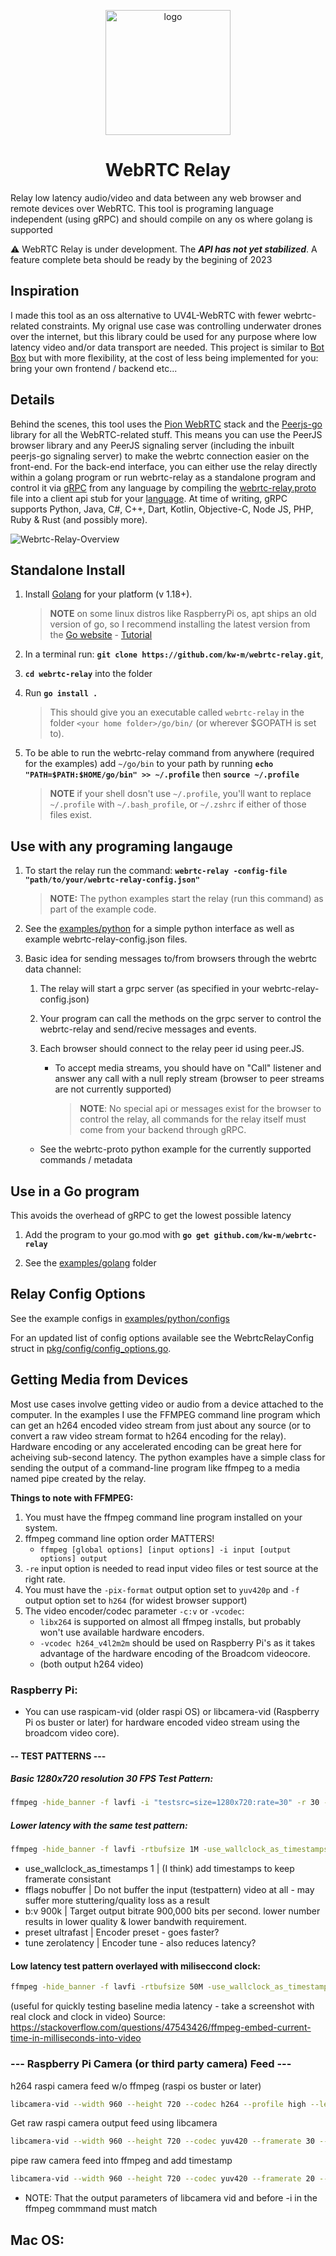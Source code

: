 <p align="center">
  <img src="Docs/Images/Webrtc-Relay Logo.svg" alt="logo" width="200"/>
  <h1 align="center">WebRTC Relay</h1>
</p>
Relay low latency audio/video and data between any web browser and remote devices over WebRTC. This tool is programing language independent (using gRPC) and should compile on any os where golang is supported

⚠️ WebRTC Relay is under development. The ***API has not yet stabilized***. A feature complete beta should be ready by the begining of 2023

## Inspiration

I made this tool as an oss alternative to UV4L-WebRTC with fewer webrtc-related constraints. My orignal use case was controlling underwater drones over the internet, but this library could be used for any purpose where low latency video and/or data transport are needed. This project is similar to [Bot Box](https://github.com/roboportal/bot_box) but with more flexibility, at the cost of less being implemented for you: bring your own frontend / backend etc...

## Details

Behind the scenes, this tool uses the [Pion WebRTC](https://github.com/pion/webrtc) stack and the [Peerjs-go](https://github.com/muka/peerjs-go) library for all the WebRTC-related stuff. This means you can use the PeerJS browser library and any PeerJS signaling server (including the inbuilt peerjs-go signaling server) to make the webrtc connection easier on the front-end. For the back-end interface, you can either use the relay directly within a golang program or run webrtc-relay as a standalone program and control it via [gRPC](https://grpc.io/) from any language by compiling the [webrtc-relay.proto](./webrtc-relay.proto) file into a client api stub for your [language](https://grpc.io/docs/languages/). At time of writing, gRPC supports Python, Java, C#, C++, Dart, Kotlin, Objective-C, Node JS, PHP, Ruby & Rust (and possibly more).

![Webrtc-Relay-Overview](Docs/Images/Webrtc-Relay-Overview.drawio.svg)

## Standalone Install

1. Install [Golang](https://go.dev) for your platform (v 1.18+).

   > **NOTE** on some linux distros like RaspberryPi os, apt ships an old version of go, so I recommend installing the latest version from the [Go website](https://go.dev/dl) - [Tutorial](https://www.jeremymorgan.com/tutorials/raspberry-pi/install-go-raspberry-pi)

2. In a terminal run: **`git clone https://github.com/kw-m/webrtc-relay.git`**,
3. **`cd webrtc-relay`** into the folder
4. Run **`go install .`**
   > This should give you an executable called `webrtc-relay` in the folder `<your home folder>/go/bin/` (or wherever $GOPATH is set to).
5. To be able to run the webrtc-relay command from anywhere (required for the examples) add `~/go/bin` to your path by running **`echo "PATH=$PATH:$HOME/go/bin" >> ~/.profile`** then **`source ~/.profile`**
   > **NOTE** if your shell dosn't use `~/.profile`, you'll want to replace `~/.profile` with `~/.bash_profile`, or `~/.zshrc` if either of those files exist.

## Use with any programing langauge

1. To start the relay run the command: **`webrtc-relay -config-file "path/to/your/webrtc-relay-config.json"`**
   > **NOTE:** The python examples start the relay (run this command) as part of the example code.

2. See the [examples/python](examples/python) for a simple python interface as well as example webrtc-relay-config.json files.

3. Basic idea for sending messages to/from browsers through the webrtc data channel:
   1. The relay will start a grpc server (as specified in your webrtc-relay-config.json)

   2. Your program can call the methods on the grpc server to control the webrtc-relay and send/recive messages and events.

   3. Each browser should connect to the relay peer id using peer.JS.
      - To accept media streams, you should have on "Call" listener and answer any call with a null reply stream (browser to peer streams are not currently supported)
        > **NOTE**: No special api or messages exist for the browser to control the relay, all commands for the relay itself must come from your backend through gRPC.
   - See the webrtc-proto python example for the currently supported commands / metadata

## Use in a Go program

This avoids the overhead of gRPC to get the lowest possible latency

1. Add the program to your go.mod with **`go get github.com/kw-m/webrtc-relay`**

2. See the [examples/golang](/examples/golang) folder

## Relay Config Options

See the example configs in [examples/python/configs](examples/python/configs)

For an updated list of config options available see the WebrtcRelayConfig struct in [pkg/config/config_options.go](pkg/config/config_options.go).

## Getting Media from Devices

Most use cases involve getting video or audio from a device attached to the computer. In the examples I use the FFMPEG command line program which can get an h264 encoded video stream from just about any source (or to convert a raw video stream format to h264 encoding for the relay). Hardware encoding or any accelerated encoding can be great here for acheiving sub-second latency. The python examples have a simple class for sending the output of a command-line program like ffmpeg to a media named pipe created by the relay.

**Things to note with FFMPEG:**

1.  You must have the ffmpeg command line program installed on your system.
2.  ffmpeg command line option order MATTERS!
    - `ffmpeg [global options] [input options] -i input [output options] output`
3.  `-re` input option is needed to read input video files or test source at the right rate.
4.  You must have the `-pix-format` output option set to `yuv420p` and `-f` output option set to `h264` (for widest browser support)
5.  The video encoder/codec parameter `-c:v` or `-vcodec`:
    - `libx264` is supported on almost all ffmpeg installs, but probably won't use available hardware encoders.
    - `-vcodec h264_v4l2m2m` should be used on Raspberry Pi's as it takes advantage of the hardware encoding of the Broadcom videocore.
    - (both output h264 video)

### Raspberry Pi:

- You can use raspicam-vid (older raspi OS) or libcamera-vid (Raspberry Pi os buster or later) for hardware encoded video stream using the broadcom video core).

#### -- TEST PATTERNS ---

##### Basic 1280x720 resolution 30 FPS Test Pattern:

```sh
ffmpeg -hide_banner -f lavfi -i "testsrc=size=1280x720:rate=30" -r 30 -vcodec h264_v4l2m2m -f h264 -y pipe:1
```

##### Lower latency with the same test pattern:

```sh
ffmpeg -hide_banner -f lavfi -rtbufsize 1M -use_wallclock_as_timestamps 1 -i "testsrc=size=1280x720:rate=30" -r 30 -vcodec h264_v4l2m2m -preset ultrafast -tune zerolatency  -use_wallclock_as_timestamps 1 -fflags nobuffer -b:v 900k -f h264 -y pipe:1
```

- use_wallclock_as_timestamps 1 | (I think) add timestamps to keep framerate consistant
- fflags nobuffer | Do not buffer the input (testpattern) video at all - may suffer more stuttering/quality loss as a result
- b:v 900k | Target output bitrate 900,000 bits per second. lower number results in lower quality & lower bandwith requirement.
- preset ultrafast | Encoder preset - goes faster?
- tune zerolatency | Encoder tune - also reduces latency?

#### Low latency test pattern overlayed with miliseccond clock:

```sh
ffmpeg -hide_banner -f lavfi -rtbufsize 50M -use_wallclock_as_timestamps 1 -i "testsrc=size=1280x720:rate=30" -r 30 -vf "settb=AVTB,setpts='trunc(PTS/1K)*1K+st(1,trunc(RTCTIME/1K))-1K*trunc(ld(1)/1K)',drawtext=text='%{localtime}.%{eif\:1M*t-1K*trunc(t*1K)\:d}':fontcolor=black@1:fontsize=(h/10):x=(w-text_w)/2:y=10" -vcodec h264_v4l2m2m -preset ultrafast -tune zerolatency   -use_wallclock_as_timestamps 1 -fflags nobuffer -b:v 9k -f h264 -y pipe:1
```

(useful for quickly testing baseline media latency - take a screenshot with real clock and clock in video)
Source: https://stackoverflow.com/questions/47543426/ffmpeg-embed-current-time-in-milliseconds-into-video

### --- Raspberry Pi Camera (or third party camera) Feed ---

h264 raspi camera feed w/o ffmpeg (raspi os buster or later)

```sh
libcamera-vid --width 960 --height 720 --codec h264 --profile high --level 4.2 --bitrate 800000 --framerate 30 --inline 1 --flush 1 --timeout 0 --nopreview 1 --output -
```

Get raw raspi camera output feed using libcamera

```sh
libcamera-vid --width 960 --height 720 --codec yuv420 --framerate 30 --flush 1 --timeout 0 --nopreview 1 --output -
```

pipe raw camera feed into ffmpeg and add timestamp

```sh
libcamera-vid --width 960 --height 720 --codec yuv420 --framerate 20 --flush 1 --timeout 0 --nopreview 1 --output - | ffmpeg -hide_banner -f rawvideo -pix_fmt yuv420p -s 960x720 -framerate 20 -rtbufsize 1M -use_wallclock_as_timestamps 1 -i "pipe:" -vf "settb=AVTB,setpts='trunc(PTS/1K)*1K+st(1,trunc(RTCTIME/1K))-1K*trunc(ld(1)/1K)',drawtext=text='%{localtime}.%{eif\:1M*t-1K*trunc(t\*1K)\:d}':fontcolor=black@1:fontsize=(h/10):x=(w-text_w)/2:y=10" -vcodec h264_v4l2m2m -preset ultrafast -tune zerolatency -use_wallclock_as_timestamps 1 -fflags nobuffer -b:v 100k -f h264 -y pipe:1
```

- NOTE: That the output parameters of libcamera vid and before -i in the ffmpeg commmand must match

## Mac OS:

```sh

```
